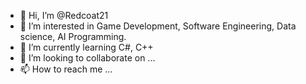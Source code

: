 - 👋 Hi, I’m @Redcoat21
- 👀 I’m interested in Game Development, Software Engineering, Data science, AI Programming.
- 🌱 I’m currently learning C#, C++
- 💞️ I’m looking to collaborate on ...
- 📫 How to reach me ...

<!---
Redcoat21/Redcoat21 is a ✨ special ✨ repository because its `README.md` (this file) appears on your GitHub profile.
You can click the Preview link to take a look at your changes.
--->
